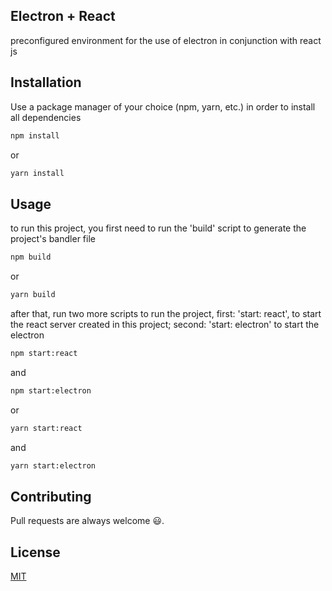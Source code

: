 ## Electron + React 
preconfigured environment for the use of electron in conjunction with react js

## Installation
Use a package manager of your choice (npm, yarn, etc.) in order to install all dependencies

```bash
npm install
```
or

```bash
yarn install
```

## Usage
to run this project, you first need to run the 'build' script to generate the project's bandler file

```bash
npm build
```
or

```bash
yarn build
```

after that, run two more scripts to run the project, first: 'start: react', to start the react server created in this project; second: 'start: electron' to start the electron

```bash
npm start:react
```
and 

```bash
npm start:electron
```

or 

```bash
yarn start:react
```

and 

```bash
yarn start:electron
```

## Contributing
Pull requests are always welcome 😃.

## License

[MIT](https://choosealicense.com/licenses/mit/)